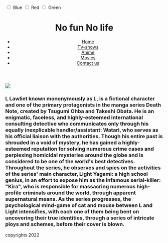 <!DOCTYPE HTML>
<html>
<head>
<title>My Example</title>

<script>
// Wait for DOM to load
document.addEventListener("DOMContentLoaded", function(event) {

  // Put the button into a variable
  var e = document.getElementById("myForm");
  
  // Wait for user to click the button
  e.addEventListener( "change", function() {
  
    // Put the selected value into a variable
    var myColor = this.color.value;
    
    // The "Switch" statement.
    switch ( myColor ) {
    
    case "Blue":
      alert("Just like the sky!");
      break;

    case "Red":
      alert("Quite daring!");
      break;

    case "Green":
      alert("Like... grass?");
      break;
      
    }
  }, false);
});
</script>

<!-- Replace '{action page}' with your own action page to support non-JavaScript users -->
<form id="myForm" name="myForm" action="{action page}">
  <label>
    <input type="radio" name="color" value="Blue"> Blue
  </label>
  <label>
    <input type="radio" name="color" value="Red"> Red
  </label>
  <label>
    <input type="radio" name="color" value="Green"> Green
  </label>
</form>

</head>
<body>
  <header>
      <h1>
          No fun No life
      </h1>
      <nav>
          <ul>
              <li>
                   <a href="https://ibrahim-hikari.github.io/entertainment/">
                       Home
                   </a>
               </li>
              <li>
                  <a href="https://omar7100.github.io/entertainment/
">
                      TV-shows
                  </a>
              </li>
              <li>
                  <a href="https://ahmadboxx.github.io/Entertainmentnew/">
                      Anime
                  </a>
              </li>
              <li>
                  <a href="https://obadeh.github.io/ENTERTAINMENT/">
                      Movies
                  </a>
              </li>
              <li>
                  <a href="https://www.facebook.com/ibrahim.ajarmeh.3">
                      Contact us
                  </a>
              </li>
          </ul>
      </nav>
  </header>
  <main>
  <article>
      <section>
      </section>
      <section>
      </section>
  </article>  <main>
       <img src="https://imgix.ranker.com/user_node_img/50084/1001673145/original/l-was-lying-to-the-orphans-about-his-motivations-photo-u1?w=650&q=50&fm=pjpg&fit=crop&crop=faces"/>

   <h3>
       L Lawliet known mononymously as L, is a fictional character and one of the primary protagonists in the manga series Death Note, created by Tsugumi Ohba and Takeshi Obata. He is an enigmatic, faceless, and highly-esteemed international consulting detective who communicates only through his equally inexplicable handler/assistant: Watari, who serves as his official liaison with the authorities. Though his entire past is shrouded in a void of mystery, he has gained a highly-esteemed reputation for solving numerous crime cases and perplexing homicidal mysteries around the globe and is considered to be one of the world's best detectives.
Throughout the series, he observes and spies on the activities of the series' main character, Light Yagami: a high school genius, in an effort to expose him as the infamous serial-killer: "Kira", who is responsible for massacring numerous high-profile criminals around the world, through apparent supernatural means. As the series progresses, the psychological mind-game of cat and mouse between L and Light intensifies, with each one of them being bent on uncovering their true identities, through a series of intricate ploys and schemes, before their cover is blown.
   </h3>
  <article>
      <section>
      </section>
      <section>
      </section>
  </article>
  </main>
  <footer>
      copyrights 2022
  </footer>
</body>
</html>
